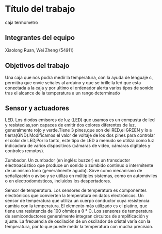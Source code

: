 # Título del trabajo

caja termometro

## Integrantes del equipo
Xiaolong Ruan, Wei Zheng (54911）

## Objetivos del trabajo

Una caja que nos podra medir la temperatura, con la ayuda de lenguaje c, permitira que envie señales al arduino y que se brille la led que esta conectada a la caja y por ultimo el ordenador alerta varios tipos de sonido tras el alcance de la temperatura a un rango determinado

## Sensor y actuadores

LED.
Los diodos emisores de luz (LED) que usamos es un compusta de led y resistecias,son capaces de emitir dos colores diferentes de luz, generalmente rojo y verde.Tiene 3 pines,que son del RED,el GREEN y lo a tierra(GND).Modificamos el valor de voltaje de los dos pines para controlar el color de LED,Por lo tanto, este tipo de LED a menudo se utiliza como luz indicadora de varios dispositivos (cámaras de video, cámaras digitales y controles remotos).

Zumbador.
Un zumbador (en inglés: buzzer) es un transductor electroacústico que produce un sonido o zumbido continuo o intermitente de un mismo tono (generalmente agudo). Sirve como mecanismo de señalización o aviso y se utiliza en múltiples sistemas, como en automóviles o en electrodomésticos, incluidos los despertadores.

Sensor de temperatura.
Los sensores de temperatura es componentes electrónicos que convierten la temperatura en datos electrónicos. Un sensor de temperatura que utiliza un cuerpo conductor cuya resistencia cambia con la temperatura. El elemento más utilizado es el platino, que tiene una resistencia de 100 ohmios a 0 ° C. Los sensores de temperatura de semiconductores generalmente integran circuitos de amplificación y ajuste. La frecuencia de oscilación de un oscilador de cristal varía con la temperatura, por lo que puede medir la temperatura con mucha precisión.
